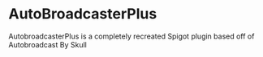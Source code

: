 # AutoBroadcasterPlus
AutobroadcasterPlus is a completely recreated Spigot plugin based off of Autobroadcast By Skull
